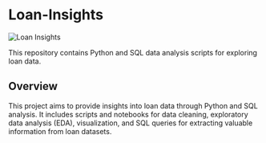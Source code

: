 # Loan-Insights

![Loan Insights](https://cdn-biz2x.biz2credit.com/wp-content/uploads/2023/06/MicrosoftTeams-image-13.png)

This repository contains Python and SQL data analysis scripts for exploring loan data.

## Overview

This project aims to provide insights into loan data through Python and SQL analysis. It includes scripts and notebooks for data cleaning, exploratory data analysis (EDA), visualization, and SQL queries for extracting valuable information from loan datasets.
